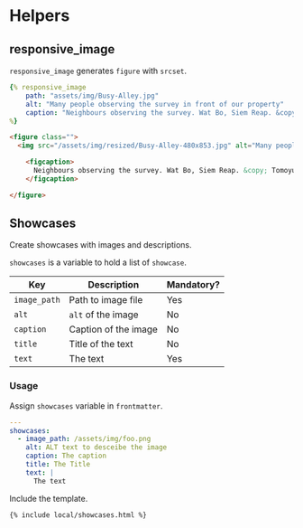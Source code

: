 # Helpers

## responsive_image

`responsive_image` generates `figure` with `srcset`.

```yaml
{% responsive_image
    path: "assets/img/Busy-Alley.jpg"
    alt: "Many people observing the survey in front of our property"
    caption: "Neighbours observing the survey. Wat Bo, Siem Reap. &copy; Tomoyuki Sakurai"
%}
```

```html
<figure class="">
  <img src="/assets/img/resized/Busy-Alley-480x853.jpg" alt="Many people observing the survey in front of our property" srcset="    /assets/img/resized/Busy-Alley-480x853.jpg 480w, /assets/img/Busy-Alley.jpg 750w" />

    <figcaption>
      Neighbours observing the survey. Wat Bo, Siem Reap. &copy; Tomoyuki Sakurai
    </figcaption>

</figure>
```

## Showcases

Create showcases with images and descriptions.

`showcases` is a variable to hold a list of `showcase`.

| Key | Description | Mandatory? |
|-----|-------------|------------|
| `image_path` | Path to image file | Yes |
| `alt` | `alt` of the image | No |
| `caption` | Caption of the image | No |
| `title` | Title of the text | No |
| `text` | The text | Yes |

### Usage

Assign `showcases` variable in `frontmatter`.

```yaml
---
showcases:
  - image_path: /assets/img/foo.png
    alt: ALT text to desceibe the image
    caption: The caption
    title: The Title
    text: |
      The text
```

Include the template.

```liquid
{% include local/showcases.html %}
```

